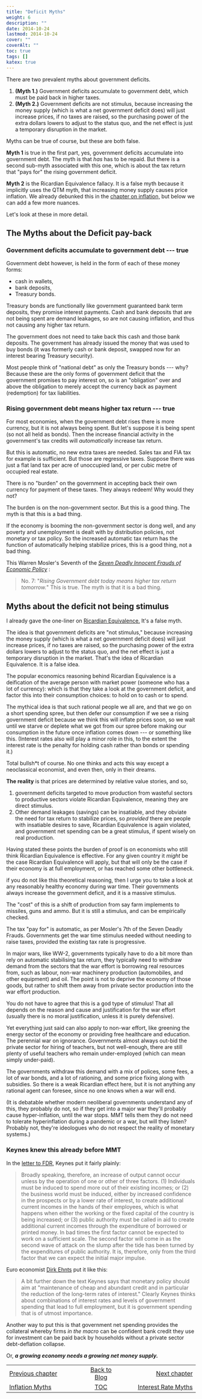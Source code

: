 ```yaml
---
title: "Deficit Myths"
weight: 6
description: ""
date: 2014-10-24
lastmod: 2014-10-24
cover: ""
coverAlt: ""
toc: true
tags: []
katex: true
---
```


There are two prevalent myths about government deficits.

1. **(Myth 1.)** Government deficits accumulate to government debt, which must be paid back in higher taxes.
2. **(Myth 2.)** Government deficits are not stimulus, because increasing the money supply (which is what a net government deficit does) will just increase prices, if no taxes are raised, so the purchasing power of the extra dollars lowers to adjust to the status quo, and the net effect is just a temporary disruption in the market.

Myths can be true of course, but these are both false.

**Myth 1** is true in the first part, yes, government deficits accumulate into government debt. 
The myth is that *has* has to be repaid. 
But there is a second sub-myth associated with this one, which is about the tax return that "pays for" the rising government deficit.

**Myth 2** is the Ricardian Equivalence fallacy. 
It is a false myth because it implicitly uses the QTM myth, that increasing money supply causes price inflation. 
We already debunked this in the [chapter on inflation,](../005_inflation_myths#what-is-the-qtm-myth) but below we can add a few more nuances.

Let's look at these in more detail.

## The Myths about the Deficit pay-back

### Government deficits accumulate to government debt --- true

Government debt however, is held in the form of each of these money forms:
* cash in wallets,
* bank deposits,
* Treasury bonds.

Treasury bonds are functionally like government guaranteed bank term deposits, they promise interest payments. 
Cash and bank deposits that are not being spent are demand leakages, so are not causing inflation, and thus not causing any higher tax return. 

The government does not need to take back this cash and those bank deposits.
The government has already issued the money that was used to buy bonds 
(it was formerly cash or bank deposit, swapped now for an interest bearing Treasury security).

Most people think of "national debt" as only the Treasury bonds --- why? 
Because these are the only forms of government deficit that the government promises to pay interest on, so is an "obligation" over and above the obligation to merely accept the currency back as payment (redemption) for tax liabilities.


### Rising government debt means higher tax return --- true

For most economies, when the government debt rises there is more currency, but it is not always being spent. 
But let's suppose it is being spent (so not all held as bonds). 
Then the increase financial activity in the government's tax credits will *automatically* increase tax return.

But this is automatic, no new extra taxes are needed. 
Sales tax and FIA tax for example is sufficient. But those are regressive taxes. 
Suppose there was just a flat land tax per acre of unoccupied land, or per cubic metre of occupied real estate. 

There is no "burden" on the government in accepting back their own currency for payment of these taxes. 
They always redeem! Why would they not?

The burden is on the non-government sector. 
But this is a good thing. 
The myth is that this is a bad thing.

If the economy is booming the non-government sector is dong well, and any poverty and unemployment is dealt with by distribution policies, not monetary or tax policy. 
So the increased automatic tax return has the function of automatically helping stabilize prices, this is a good thing, not a bad thing.

This Warren Mosler's Seventh of the *[Seven Deadly Innocent Frauds of Economic Policy](/ohanga-pai/pdf/Mosler_2010_Seven.Deadly.Innocent.Frauds.of.Economics_original.pdf)* :

> No. 7: "_Rising Government debt today means higher tax return tomorrow._"
This is true. 
The myth is that it is a bad thing.


## Myths about the deficit not being stimulus

I already gave the one-liner on [Ricardian Equivalence.](https://en.wikipedia.org/wiki/Ricardian_equivalence) It's a false myth.

The idea is that government deficits are "not stimulus," because increasing the money supply 
(which is what a net government deficit does) will just increase prices, 
if no taxes are raised, so the purchasing power of the extra dollars lowers to adjust to the status quo, and the net effect is just a temporary disruption in the market.
That's the idea of Ricardian Equivalence. It is a false idea.

The popular economics reasoning behind Ricardian Equivalence is a deification of the average person with market power (someone who has a lot of currency): 
which is that they take a look at the government deficit, and factor this into their consumption choices: to hold on to cash or to spend.

The mythical idea is that such rational people we all are, and that we go on a short spending spree, but then defer our consumption if we see a rising government deficit because we think this will inflate prices soon, so we wait until we starve or deplete what we got from our spree before making our consumption in the future once inflation comes down --- or something like this.
(Interest rates also will play a minor role in this, to the extent the interest rate is the penalty for holding cash rather than bonds or spending it.)

Total bullsh*t of course. 
No one thinks and acts this way except a neoclassical economist, and even then, only in their dreams.

**The reality** is that prices are determined by relative value stories, and so,

1. government deficits targeted to move production from wasteful sectors to productive sectors violate Ricardian Equivalence, meaning they are direct stimulus.
2. Other demand leakages (savings) can be insatiable, and they obviate the need for tax return to stabilize prices, so *provided* there are people with insatiable desires to save, Ricardian Equivalence is again violated, and government net spending can be a great stimulus, if spent wisely on real production.

Having stated these points the burden of proof is on economists who still think Ricardian Equivalence is effective. 
For any given country it *might* be the case Ricardian Equivalence will apply, but that will only be the case if their economy is at full employment, or has reached some other bottleneck.

if you do not like this theoretical reasoning, then I urge you to take a look at any reasonably healthy economy during war time. 
Their governments always increase the government deficit, and it is a massive stimulus.

The "cost" of this is a shift of production from say farm implements to missiles, guns and ammo.
But it is still a stimulus, and can be empirically checked. 

The tax "pay for" is automatic, as per Mosler's 7th of the Seven Deadly Frauds.
Governments get the war time stimulus needed without needing to raise taxes, provided the existing tax rate is progressive.

In major wars, like WW-2, governments typically have to do a bit more than rely on automatic stabilising tax return, they typically need to withdraw demand from the sectors that the war effort is borrowing real resources from, such as labour, non-war machinery production (automobiles, and other equipment) and oil. 
The point is not to deprive the economy of those goods, but rather to shift them away 
from private sector production into the war effort production.

You do not have to agree that this is a god type of stimulus! That all depends on 
the reason and cause and justification for the war effort (usually there is no moral 
justification, unless it is purely defensive).

Yet everything just said can also apply to non-war effort, like greening the 
energy sector of the economy or providing free healthcare and education. The 
perennial war on ignorance. Governments almost always out-bid the private sector for 
hiring of teachers, but not well-enough, there are still plenty of useful 
teachers who remain under-employed (which can mean simply under-paid).

The governments withdraw this demand with a mix of polices, some fees, a lot of war bonds, and a lot of rationing, and some price fixing along with subsidies.
So there is a weak Ricardian effect here, but it is not anything any rational agent can foresee, since no one knows when a war will end.

(It is debatable whether modern neoliberal governments understand any of this, 
they probably do not, so if they get into a major war they'll probably cause hyper-inflation, until the war stops. 
MMT tells them they do not need to tolerate hyperinflation during a pandemic or a war, but will they listen? 
Probably not, they're ideologues who do not respect the reality of monetary systems.)


### Keynes knew this already before MMT

In the [letter to FDR,](http://la.utexas.edu/users/hcleaver/368/368KeynesOpenLetFDRtable.pdf) Keynes put it fairly plainly:

> Broadly speaking, therefore, an increase of output cannot occur unless by the operation of one or other of three factors. 
(1) Individuals must be induced to spend more out of their existing incomes; 
or (2) the business world must be induced, either by increased confidence in the prospects 
or by a lower rate of interest, 
to create additional current incomes in the hands of their employees, 
which is what happens when either the working or the fixed capital of the country is being increased; 
or (3) public authority must be called in aid to create additional current incomes through the expenditure of borrowed or printed money. 
In bad times the first factor cannot be expected to work on a sufficient scale. 
The second factor will come in as the second wave of attack on the slump after the tide has been turned by the expenditures of public authority. 
It is, therefore, only from the third factor that we can expect the initial major impulse.

Euro economist [Dirk Ehnts](https://econoblog101.wordpress.com/2018/03/22/discussion-with-ben-fine-about-keynes-and-keynesianism/) put it like this:

>  A bit further down the text Keynes says that monetary policy should aim at "maintenance of cheap and abundant credit and in particular the reduction of the long-term rates of interest." Clearly Keynes thinks about combinations of interest rates and levels of government spending that lead to full employment, but it is government spending that is of utmost importance.

Another way to put this is that government net spending provides the collateral whereby firms *in the macro* can be confident bank credit they use for investment can be paid back by households without a private sector debt-deflation collapse.

Or, **_a growing economy needs a growing net money supply._**


<table style="border-collapse: collapse; border=0;">
    <colgroup>
       <col span="1" style="width: 25%;">
       <col span="1" style="width: 10%;">
       <col span="1" style="width: 25%;">
    </colgroup>
<tr style="border: 1px solid color:#0f0f0f;">
<td style="border: 1px solid color:#0f0f0f;"><a href="../005_inflation_myths">Previous chapter</a></td>
<td style="border: 1px solid color:#0f0f0f; text-align:center;"><a href="../">Back to Blog</a></td>
<td style="border: 1px solid color:#0f0f0f; text-align:right;"><a href="../007_interest_rate_myths">Next chapter</a></td>
</tr>
<tr style="border: 1px solid color:#0f0f0f;">
<td style="border: 1px solid color:#0f0f0f;"><a href="../005_inflation_myths">Inflation Myths</a></td>
<td style="border: 1px solid color:#0f0f0f; text-align:center;"><a href="../">TOC</a></td>
<td style="border: 1px solid color:#0f0f0f; text-align:right;"><a href="../007_interest_rate_myths">Interest Rate Myths</a></td>
</tr>
</table>
